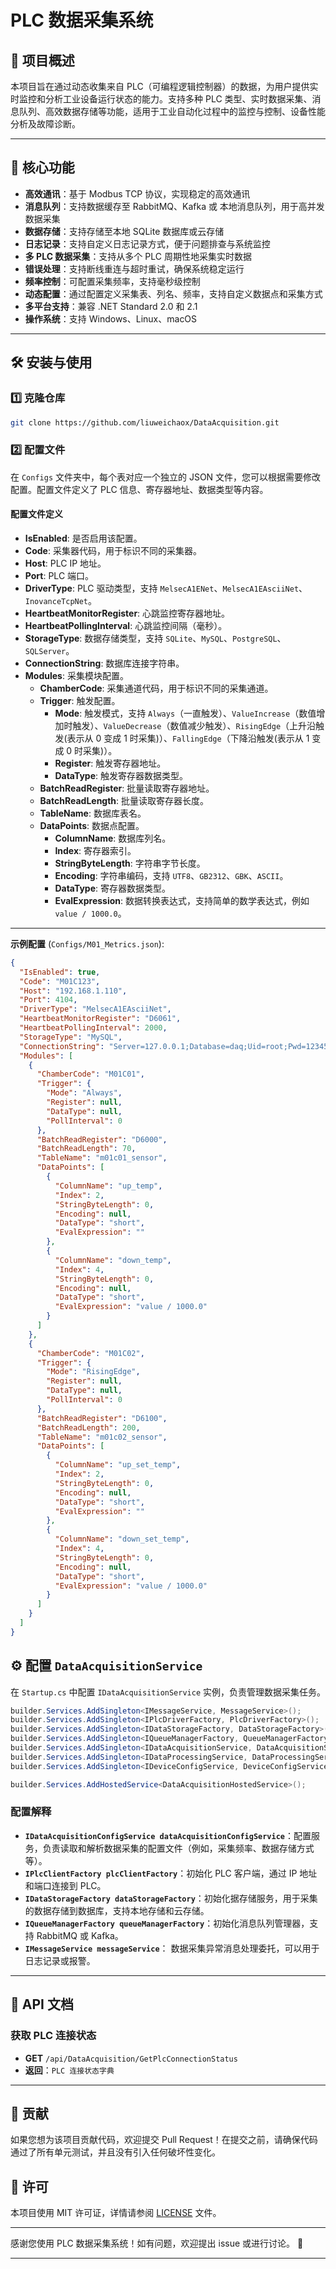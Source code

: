 # PLC 数据采集系统

## 📌 项目概述

本项目旨在通过动态收集来自 PLC（可编程逻辑控制器）的数据，为用户提供实时监控和分析工业设备运行状态的能力。支持多种 PLC 类型、实时数据采集、消息队列、高效数据存储等功能，适用于工业自动化过程中的监控与控制、设备性能分析及故障诊断。

---

## 🚀 核心功能

- **高效通讯**：基于 Modbus TCP 协议，实现稳定的高效通讯
- **消息队列**：支持数据缓存至 RabbitMQ、Kafka 或 本地消息队列，用于高并发数据采集
- **数据存储**：支持存储至本地 SQLite 数据库或云存储
- **日志记录**：支持自定义日志记录方式，便于问题排查与系统监控
- **多 PLC 数据采集**：支持从多个 PLC 周期性地采集实时数据
- **错误处理**：支持断线重连与超时重试，确保系统稳定运行
- **频率控制**：可配置采集频率，支持毫秒级控制
- **动态配置**：通过配置定义采集表、列名、频率，支持自定义数据点和采集方式
- **多平台支持**：兼容 .NET Standard 2.0 和 2.1
- **操作系统**：支持 Windows、Linux、macOS

---

## 🛠️ 安装与使用

### 1️⃣ 克隆仓库

```bash
git clone https://github.com/liuweichaox/DataAcquisition.git
```

### 2️⃣ 配置文件

在 `Configs` 文件夹中，每个表对应一个独立的 JSON 文件，您可以根据需要修改配置。配置文件定义了 PLC 信息、寄存器地址、数据类型等内容。

#### 配置文件定义

- **IsEnabled**: 是否启用该配置。
- **Code**: 采集器代码，用于标识不同的采集器。
- **Host**: PLC IP 地址。
- **Port**: PLC 端口。
- **DriverType**: PLC 驱动类型，支持 `MelsecA1ENet`、`MelsecA1EAsciiNet`、`InovanceTcpNet`。
- **HeartbeatMonitorRegister**: 心跳监控寄存器地址。
- **HeartbeatPollingInterval**: 心跳监控间隔（毫秒）。
- **StorageType**: 数据存储类型，支持 `SQLite`、`MySQL`、`PostgreSQL`、`SQLServer`。
- **ConnectionString**: 数据库连接字符串。
- **Modules**: 采集模块配置。
  - **ChamberCode**: 采集通道代码，用于标识不同的采集通道。
  - **Trigger**: 触发配置。
    - **Mode**: 触发模式，支持 `Always`（一直触发）、`ValueIncrease`（数值增加时触发）、`ValueDecrease`（数值减少触发）、`RisingEdge`（上升沿触发(表示从 0 变成 1 时采集)）、`FallingEdge`（下降沿触发(表示从 1 变成 0 时采集)）。
    - **Register**: 触发寄存器地址。
    - **DataType**: 触发寄存器数据类型。
  - **BatchReadRegister**: 批量读取寄存器地址。
  - **BatchReadLength**: 批量读取寄存器长度。
  - **TableName**: 数据库表名。
  - **DataPoints**: 数据点配置。
    - **ColumnName**: 数据库列名。
    - **Index**: 寄存器索引。
    - **StringByteLength**: 字符串字节长度。
    - **Encoding**: 字符串编码，支持 `UTF8`、`GB2312`、`GBK`、`ASCII`。
    - **DataType**: 寄存器数据类型。
    - **EvalExpression**: 数据转换表达式，支持简单的数学表达式，例如 `value / 1000.0`。

---

**示例配置** (`Configs/M01_Metrics.json`):

```json
{
  "IsEnabled": true,
  "Code": "M01C123",
  "Host": "192.168.1.110",
  "Port": 4104,
  "DriverType": "MelsecA1EAsciiNet",
  "HeartbeatMonitorRegister": "D6061",
  "HeartbeatPollingInterval": 2000,
  "StorageType": "MySQL",
  "ConnectionString": "Server=127.0.0.1;Database=daq;Uid=root;Pwd=123456;Connect Timeout=30;SslMode=None;",
  "Modules": [
    {
      "ChamberCode": "M01C01",
      "Trigger": {
        "Mode": "Always",
        "Register": null,
        "DataType": null,
        "PollInterval": 0
      },
      "BatchReadRegister": "D6000",
      "BatchReadLength": 70,
      "TableName": "m01c01_sensor",
      "DataPoints": [
        {
          "ColumnName": "up_temp",
          "Index": 2,
          "StringByteLength": 0,
          "Encoding": null,
          "DataType": "short",
          "EvalExpression": ""
        },
        {
          "ColumnName": "down_temp",
          "Index": 4,
          "StringByteLength": 0,
          "Encoding": null,
          "DataType": "short",
          "EvalExpression": "value / 1000.0"
        }
      ]
    },
    {
      "ChamberCode": "M01C02",
      "Trigger": {
        "Mode": "RisingEdge",
        "Register": null,
        "DataType": null,
        "PollInterval": 0
      },
      "BatchReadRegister": "D6100",
      "BatchReadLength": 200,
      "TableName": "m01c02_sensor",
      "DataPoints": [
        {
          "ColumnName": "up_set_temp",
          "Index": 2,
          "StringByteLength": 0,
          "Encoding": null,
          "DataType": "short",
          "EvalExpression": ""
        },
        {
          "ColumnName": "down_set_temp",
          "Index": 4,
          "StringByteLength": 0,
          "Encoding": null,
          "DataType": "short",
          "EvalExpression": "value / 1000.0"
        }
      ]
    }
  ]
}
```

## ⚙️ 配置 `DataAcquisitionService`

在 `Startup.cs` 中配置 `IDataAcquisitionService` 实例，负责管理数据采集任务。

```csharp
builder.Services.AddSingleton<IMessageService, MessageService>();
builder.Services.AddSingleton<IPlcDriverFactory, PlcDriverFactory>();
builder.Services.AddSingleton<IDataStorageFactory, DataStorageFactory>();
builder.Services.AddSingleton<IQueueManagerFactory, QueueManagerFactory>();
builder.Services.AddSingleton<IDataAcquisitionService, DataAcquisitionService>();
builder.Services.AddSingleton<IDataProcessingService, DataProcessingService>();
builder.Services.AddSingleton<IDeviceConfigService, DeviceConfigService>();

builder.Services.AddHostedService<DataAcquisitionHostedService>();
```

### 配置解释

- **`IDataAcquisitionConfigService dataAcquisitionConfigService`**：配置服务，负责读取和解析数据采集的配置文件（例如，采集频率、数据存储方式等）。
- **`IPlcClientFactory plcClientFactory`**：初始化 PLC 客户端，通过 IP 地址和端口连接到 PLC。
- **`IDataStorageFactory dataStorageFactory`**：初始化据存储服务，用于采集的数据存储到数据库，支持本地存储和云存储。
- **`IQueueManagerFactory queueManagerFactory`**：初始化消息队列管理器，支持 RabbitMQ 或 Kafka。
- **`IMessageService messageService`**： 数据采集异常消息处理委托，可以用于日志记录或报警。

---

## 📑 API 文档

### 获取 PLC 连接状态

- **GET** `/api/DataAcquisition/GetPlcConnectionStatus`
- **返回**：`PLC 连接状态字典`

---

## 🤝 贡献

如果您想为该项目贡献代码，欢迎提交 Pull Request！在提交之前，请确保代码通过了所有单元测试，并且没有引入任何破坏性变化。

## 📄 许可

本项目使用 MIT 许可证，详情请参阅 [LICENSE](LICENSE) 文件。

---

感谢您使用 PLC 数据采集系统！如有问题，欢迎提出 issue 或进行讨论。 🎉

---

